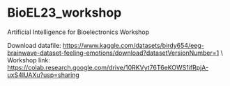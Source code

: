 # BioEL23_workshop
Artificial Intelligence for Bioelectronics Workshop

Download datafile: https://www.kaggle.com/datasets/birdy654/eeg-brainwave-dataset-feeling-emotions/download?datasetVersionNumber=1 \\
Workshop link: https://colab.research.google.com/drive/10RKVyt76T6eKOWS1ifRpjA-uxS4IUAXu?usp=sharing
